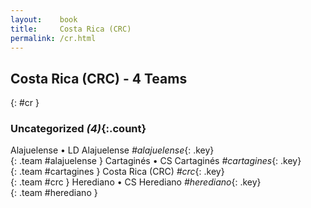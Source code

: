 ```yaml
---
layout:    book
title:     Costa Rica (CRC)
permalink: /cr.html
---
```


## Costa Rica (CRC) - 4 Teams
{: #cr }









### Uncategorized _(4)_{:.count}

Alajuelense • LD Alajuelense   _#alajuelense_{: .key} <br>
{: .team #alajuelense }
Cartaginés • CS Cartaginés   _#cartagines_{: .key} <br>
{: .team #cartagines }
Costa Rica  (CRC)  _#crc_{: .key} <br>
{: .team #crc }
Herediano • CS Herediano   _#herediano_{: .key} <br>
{: .team #herediano }


 
